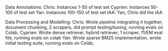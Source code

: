 Data Annotations:
Chris: Instances 1-50 of test set
Cyprien: Instances 50-100 of test set
Yan: Instances 100-150 of test set
IAA: Yan, Chris did the IAA 

Data Processing and Modelling:
Chris: Wrote pipeline integrating it together, document chunking, 2 scrapers, did prompt testing/tuning, running evals on Colab, 
Cyprien: Wrote dense retriever, hybrid retriever, 1 scraper, f1/EM eval file, running evals on colab
Yan: Wrote sparse BM25 implementation, wrote initial testing suite, running evals on Colab, 
